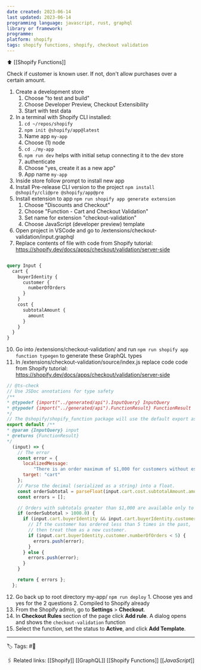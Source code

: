 ```yaml
---
date created: 2023-06-14
last updated: 2023-06-14
programming language: javascript, rust, graphql
library or framework:
programme:
platform: shopify
tags: shopify functions, shopify, checkout validation
---
```

⬆ [[Shopify Functions]]

Check if customer is known user. If not, don't allow purchases over a certain amount.

1. Create a development store 
	1. Choose "to test and build"
	2. Choose Developer Preview, Checkout Extensibility
	3. Start with test data
2. In a terminal with Shopify CLI installed:
	1. `cd ~/repos/shopify`
	2. `npm init @shopify/app@latest`
	3. Name app `my-app`
	4. Choose (1) node
	5. `cd ./my-app`
	6. `npm run dev`  helps with initial setup connecting it to the dev store
	7. authenticate
	8. Choose "yes, create it as a new app"
	9. App name `my-app`
4. Inside store follow prompt to install new app
5. Install Pre-release CLI version to the project `npm install @shopify/cli@pre @shopify/app@pre`
6. Install extension to app `npm run shopify app generate extension`
	1. Choose "Discounts and Checkout"
	2. Choose "Function - Cart and Checkout Validation"
	3. Set name for extension "checkout-validation"
	4. Choose JavaScript (developer preview) template
7. Open project in VSCode and go to /extensions/checkout-validation/input.graphql
8. Replace contents of file with code from Shopify tutorial: https://shopify.dev/docs/apps/checkout/validation/server-side
```graphql

query Input {
  cart {
    buyerIdentity {
      customer {
        numberOfOrders
      }
    }
    cost {
      subtotalAmount {
        amount
      }
    }
  }
}

```
10. Go into  /extensions/checkout-validation/ and run  `npm run shopify app function typegen` to generate these GraphQL types
11.    In /extensions/checkout-validation/source/index.js replace code code from Shopify tutorial: https://shopify.dev/docs/apps/checkout/validation/server-side
```js
// @ts-check
// Use JSDoc annotations for type safety
/**
* @typedef {import("../generated/api").InputQuery} InputQuery
* @typedef {import("../generated/api").FunctionResult} FunctionResult
*/
// The @shopify/shopify_function package will use the default export as your function entrypoint
export default /**
* @param {InputQuery} input
* @returns {FunctionResult}
*/
  (input) => {
    // The error
    const error = {
      localizedMessage:
          "There is an order maximum of $1,000 for customers without established order history",
      target: "cart"
    };
    // Parse the decimal (serialized as a string) into a float.
    const orderSubtotal = parseFloat(input.cart.cost.subtotalAmount.amount);
    const errors = [];

    // Orders with subtotals greater than $1,000 are available only to established customers.
    if (orderSubtotal > 1000.0) {
      if (input.cart.buyerIdentity && input.cart.buyerIdentity.customer) {
        // If the customer has ordered less than 5 times in the past,
        // then treat them as a new customer.
        if (input.cart.buyerIdentity.customer.numberOfOrders < 5) {
          errors.push(error);
        }
      } else {
        errors.push(error);
      }
    }

    return { errors };
  };

```
12.  Go back up to root directory my-app/ `npm run deploy`
	1. Choose yes and yes for the 2 questions
	2. Compiled to Shopify already
13. From the Shopify admin, go to **Settings** > **Checkout**.
14. In **Checkout Rules** section of the page click **Add rule**.  A dialog opens and shows the `checkout-validation` function
15. Select the function, set the status to **Active**, and click **Add Template**.

---

🏷 Tags: #🌱

🖇 Related links:
[[Shopify]]
[[GraphQL]]
[[Shopify Functions]]
[[_JavaScript_]]
